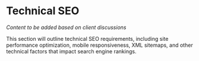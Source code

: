 # Technical SEO

*Content to be added based on client discussions*

This section will outline technical SEO requirements, including site performance optimization, mobile responsiveness, XML sitemaps, and other technical factors that impact search engine rankings.
